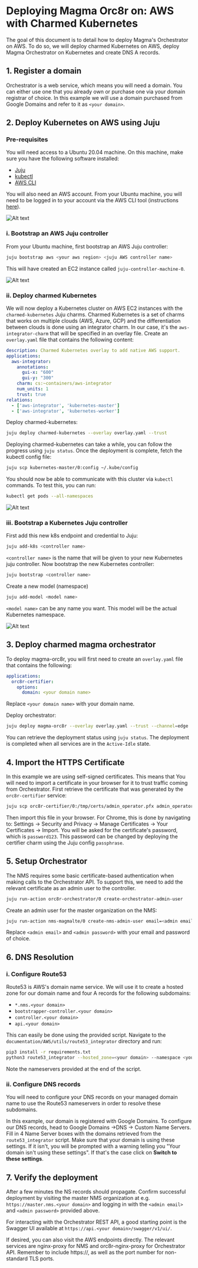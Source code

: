 
# Deploying Magma Orc8r on: AWS with Charmed Kubernetes

The goal of this document is to detail how to deploy Magma's Orchestrator on AWS. To do so,
we will deploy charmed Kubernetes on AWS, deploy Magma Orchestrator on Kubernetes and create
DNS A records.

## 1. Register a domain

Orchestrator is a web service, which means you will need a domain. You can either use one that you
already own or purchase one via your domain registrar of choice. In this example we will use a 
domain purchased from Google Domains and refer to it as `<your domain>`.

## 2. Deploy Kubernetes on AWS using Juju

### Pre-requisites

You will need access to a Ubuntu 20.04 machine. On this machine, make sure you have the 
following software installed:
- [Juju](https://juju.is/docs/olm/installing-juju)
- [kubectl](https://kubernetes.io/docs/tasks/tools/install-kubectl-linux/)
- [AWS CLI](https://docs.aws.amazon.com/cli/latest/userguide/getting-started-install.html)

You will also need an AWS account. From your Ubuntu machine, you will need to be logged in 
to your account via the AWS CLI tool (instructions 
[here](https://docs.aws.amazon.com/cli/latest/userguide/getting-started-quickstart.html)).

![Alt text](images/pre_requisites.png?raw=true "Title")

### i. Bootstrap an AWS Juju controller
From your Ubuntu machine, first bootstrap an AWS Juju controller:

```bash
juju bootstrap aws <your aws region> <juju AWS controller name>
```

This will have created an EC2 instance called `juju-controller-machine-0`. 

![Alt text](images/bootstrap_aws_controller.png?raw=true "Title")

### ii. Deploy charmed Kubernetes

We will now deploy a Kubernetes cluster on AWS EC2 instances with the `charmed-kubernetes` Juju 
charms. Charmed Kubernetes is a set of charms that works on multiple clouds (AWS, Azure, GCP) and 
the differentiation between clouds is done using an integrator charm. In our case, it's the 
`aws-integrator-charm` that will be specified in an overlay file. Create an `overlay.yaml` file 
that contains the following content:

```yaml
description: Charmed Kubernetes overlay to add native AWS support.
applications:
  aws-integrator:
    annotations:
      gui-x: "600"
      gui-y: "300"
    charm: cs:~containers/aws-integrator
    num_units: 1
    trust: true
relations:
  - ['aws-integrator', 'kubernetes-master']
  - ['aws-integrator', 'kubernetes-worker']
```

Deploy charmed-kubernetes:
```bash
juju deploy charmed-kubernetes --overlay overlay.yaml --trust
```
Deploying charmed-kubernetes can take a while, you can follow the progress using `juju status`. 
Once the deployment is complete, fetch the kubectl config file:

```bash
juju scp kubernetes-master/0:config ~/.kube/config
```

You should now be able to communicate with this cluster via `kubectl` commands. To test this, you can
run:

```bash
kubectl get pods --all-namespaces
```

![Alt text](images/deploy_charmed_k8s.png?raw=true "Title")


### iii. Bootstrap a Kubernetes Juju controller
First add this new k8s endpoint and credential to Juju:

```bash
juju add-k8s <controller name>
```

`<controller name>` is the name that will be given to your new Kubernetes juju controller. 
Now bootstrap the new Kubernetes controller:

```bash
juju bootstrap <controller name>
```

Create a new model (namespace)

```bash
juju add-model <model name>
```

`<model name>` can be any name you want. This model will be the actual Kubernetes namespace.

![Alt text](images/bootstrap_k8s_controller.png?raw=true "Title")

## 3. Deploy charmed magma orchestrator


To deploy magma-orc8r, you will first need to create an `overlay.yaml` file that contains the following:

```yaml
applications:
  orc8r-certifier:
    options:
      domain: <your domain name>
```
Replace `<your domain name>` with your domain name.

Deploy orchestrator:

```bash
juju deploy magma-orc8r --overlay overlay.yaml --trust --channel=edge
```

You can retrieve the deployment status using `juju status`. The deployment is completed when
all services are in the `Active-Idle` state.

## 4. Import the HTTPS Certificate
In this example we are using self-signed certificates. This means that You will need to import a 
certificate in your browser for it to trust traffic coming from Orchestrator. First retrieve the 
certificate that was generated by the `orc8r-certifier` service:

```bash
juju scp orc8r-certifier/0:/tmp/certs/admin_operator.pfx admin_operator.pfx
```

Then import this file in your browser. For Chrome, this is done by navigating to: 
Settings -> Security and Privacy -> Manage Certificates -> Your Certificates -> Import. You 
will be asked for the certificate's password, which is `password123`. This password can be changed 
by deploying the certifier charm using the Juju config `passphrase`.

## 5. Setup Orchestrator

The NMS requires some basic certificate-based authentication when making calls to the Orchestrator 
API. To support this, we need to add the relevant certificate as an admin user to the controller.

```bash
juju run-action orc8r-orchestrator/0 create-orchestrator-admin-user
```

Create an admin user for the master organization on the NMS:

```bash
juju run-action nms-magmalte/0 create-nms-admin-user email=<admin email> password=<admin password>
```

Replace `<admin email>` and `<admin password>` with your email and password of choice.

## 6. DNS Resolution

### i. Configure Route53

Route53 is AWS's domain name service. We will use it to create a hosted zone for our domain name
and four A records for the following subdomains:
- `*.nms.<your domain>` 
- `bootstrapper-controller.<your domain>`
- `controller.<your domain>`
- `api.<your domain>`

This can easily be done using the provided script. Navigate to the 
`documentation/AWS/utils/route53_integrator` directory and run:

```bash
pip3 install -r requirements.txt
python3 route53_integrator --hosted_zone=<your domain> --namespace <your model>
```

Note the nameservers provided at the end of the script.

### ii. Configure DNS records

You will need to configure your DNS records on your managed domain name to use the Route53 
nameservers in order to resolve these subdomains. 

In this example, our domain is registered with Google Domains. To configure our DNS records, 
head to Google Domains ->DNS -> Custom Name Servers. Fill in 4 Name Server boxes with the domains 
retrieved from the `route53_integrator` script. Make sure that your domain is using these settings. If it isn't, you will
be prompted with a warning telling you "Your domain isn't using these settings". If that's the 
case click on **Switch to these settings**.

## 7. Verify the deployment

After a few minutes the NS records should propagate. Confirm successful deployment by visiting the 
master NMS organization at e.g. `https://master.nms.<your domain>` and logging in 
with the `<admin email>` and `<admin password>` provided above.

For interacting with the Orchestrator REST API, a good starting point is the Swagger UI available 
at `https://api.<your domain>/swagger/v1/ui/`.

If desired, you can also visit the AWS endpoints directly. The relevant services are nginx-proxy 
for NMS and orc8r-nginx-proxy for Orchestrator API. Remember to include https://, as well as the 
port number for non-standard TLS ports.
